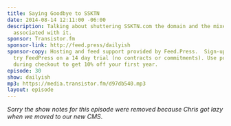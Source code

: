 ```yaml
---
title: Saying Goodbye to SSKTN
date: 2014-08-14 12:11:00 -06:00
description: Talking about shuttering SSKTN.com the domain and the mixed emotions
  associated with it.
sponsor: Transistor.fm
sponsor-link: http://feed.press/dailyish
sponsor-copy: Hosting and feed support provided by Feed.Press.  Sign-up today and
  try FeedPress on a 14 day trial (no contracts or commitments). Use promo code "dailyish"
  during checkout to get 10% off your first year.
episode: 30
show: dailyish
mp3: https://media.transistor.fm/d97db540.mp3
layout: episode
---
```


<em>Sorry the show notes for this episode were removed because Chris got lazy when we moved to our new CMS</em>.
